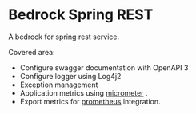 
# Bedrock Spring REST

A bedrock for spring rest service.

Covered area:

*   Configure swagger documentation with OpenAPI 3
*   Configure logger using Log4j2
* 	Exception management
*	Application metrics using [micrometer](http://micrometer.io/ "micrometer") . 
* 	Export metrics for [prometheus](https://prometheus.io/ "prometheus")  integration. 
